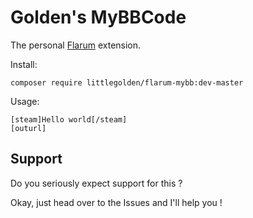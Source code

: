 # Golden's MyBBCode

The personal [Flarum](http://flarum.org/) extension.

Install:

    composer require littlegolden/flarum-mybb:dev-master

Usage:

    [steam]Hello world[/steam]
    [outurl]

## Support

Do you seriously expect support for this ?

Okay, just head over to the Issues and I'll help you !
